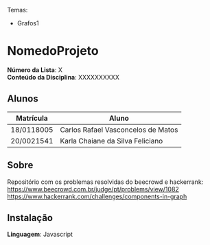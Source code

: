 
Temas:
 - Grafos1
 
# NomedoProjeto

**Número da Lista**: X<br>
**Conteúdo da Disciplina**: XXXXXXXXXX<br>

## Alunos
|Matrícula | Aluno |
| -- | -- |
| 18/0118005  |  Carlos Rafael Vasconcelos de Matos |
| 20/0021541  |  Karla Chaiane da Silva Feliciano |

## Sobre 
Repositório com os problemas resolvidas do beecrowd e hackerrank:
https://www.beecrowd.com.br/judge/pt/problems/view/1082
https://www.hackerrank.com/challenges/components-in-graph 
 
## Instalação 
**Linguagem**: Javascript<br>
